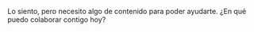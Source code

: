 Lo siento, pero necesito algo de contenido para poder ayudarte. ¿En qué puedo colaborar contigo hoy?
